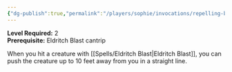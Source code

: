 ```yaml
---
{"dg-publish":true,"permalink":"/players/sophie/invocations/repelling-blast/","noteIcon":""}
---
```


**Level Required:** 2  
**Prerequisite:** Eldritch Blast cantrip  


When you hit a creature with [[Spells/Eldritch Blast\|Eldritch Blast]], you can push the creature up to 10 feet away from you in a straight line.